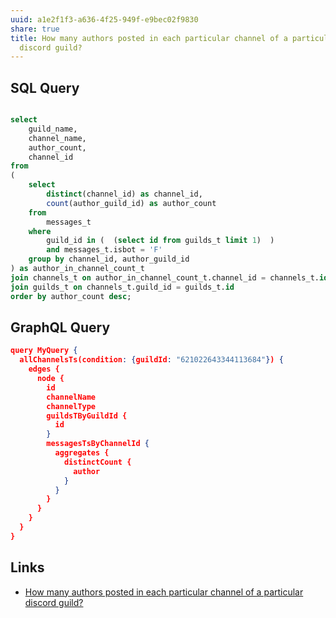 ```yaml
---
uuid: a1e2f1f3-a636-4f25-949f-e9bec02f9830
share: true
title: How many authors posted in each particular channel of a particular
  discord guild?
---
```

## SQL Query

``` sql

select
	guild_name,
	channel_name,
	author_count,
	channel_id
from
(
	select
		distinct(channel_id) as channel_id,
		count(author_guild_id) as author_count
	from
		messages_t
	where
		guild_id in (  (select id from guilds_t limit 1)  )
		and messages_t.isbot = 'F'
	group by channel_id, author_guild_id
) as author_in_channel_count_t
join channels_t on author_in_channel_count_t.channel_id = channels_t.id
join guilds_t on channels_t.guild_id = guilds_t.id
order by author_count desc;

```

## GraphQL Query

``` json
query MyQuery {
  allChannelsTs(condition: {guildId: "621022643344113684"}) {
    edges {
      node {
        id
        channelName
        channelType
        guildsTByGuildId {
          id
        }
        messagesTsByChannelId {
          aggregates {
            distinctCount {
              author
            }
          }
        }
      }
    }
  }
}

```

## Links

* [How many authors posted in each particular channel of a particular discord guild?](/a1e2f1f3-a636-4f25-949f-e9bec02f9830)